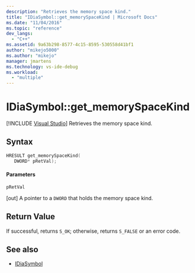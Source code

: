 ```yaml
---
description: "Retrieves the memory space kind."
title: "IDiaSymbol::get_memorySpaceKind | Microsoft Docs"
ms.date: "11/04/2016"
ms.topic: "reference"
dev_langs:
  - "C++"
ms.assetid: 9a63b298-8577-4c15-8595-530558d41bf1
author: "mikejo5000"
ms.author: "mikejo"
manager: jmartens
ms.technology: vs-ide-debug
ms.workload:
  - "multiple"
---
```

# IDiaSymbol::get_memorySpaceKind

 [!INCLUDE [Visual Studio](~/includes/applies-to-version/vs-windows-only.md)]
Retrieves the memory space kind.

## Syntax

```C++
HRESULT get_memorySpaceKind(
   DWORD* pRetVal);
```

#### Parameters
 `pRetVal`

[out] A pointer to a `DWORD` that holds the memory space kind.

## Return Value
 If successful, returns `S_OK`; otherwise, returns `S_FALSE` or an error code.

## See also
- [IDiaSymbol](../../debugger/debug-interface-access/idiasymbol.md)
